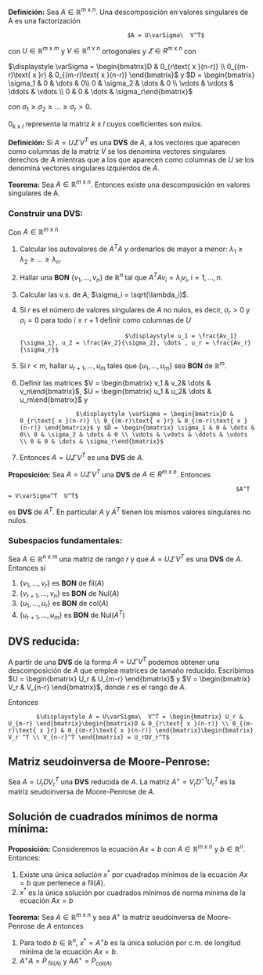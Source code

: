 **Definición:** Sea $A \in \mathbb{R}^{m\text{ x }n}$. Una descomposición en valores singulares de A es una factorización 

                                      $A = U\varSigma\  V^T$

con $U \in \mathbb{R}^{m\text{ x }m}$ y $V \in \mathbb{R}^{n \text{ x } n}$ ortogonales y $\varSigma \in R^{m \text{ x } n}$ con

$\displaystyle \varSigma = \begin{bmatrix}D & 0_{r\text{ x }(n-r)} \\ 0_{(m-r)\text{ x }r} & 0_{(m-r)\text{ x }(n-r)} \end{bmatrix}$ y $D = \begin{bmatrix} \sigma_1 & 0 & \dots & 0\\ 0 & \sigma_2 & \dots & 0 \\ \vdots & \vdots & \ddots & \vdots \\ 0 & 0 & \dots & \sigma_r\end{bmatrix}$

con $\sigma_1 \ge \sigma_2 \ge \dots \ge \sigma_r > 0$.

$0_{k\text{ x }l}$ representa la matriz $k \text{ x } l$ cuyos coeficientes son nulos.

**Definición:** Si $A = U\varSigma\  V^T$ es una **DVS** de $A$, a los vectores que aparecen como columnas de la matriz $V$ se los denomina vectores singulares derechos de $A$ mientras que a los que aparecen como columnas de $U$ se los denomina vectores singulares izquierdos de $A$.

**Teorema:** Sea $A \in \mathbb{R}^{m\text{ x }n}$. Entonces existe una descomposición en valores singulares de A.

### Construir una DVS:

Con $A \in \mathbb{R}^{m\text{ x }n}$

1. Calcular los autovalores de $A^TA$ y ordenarlos de mayor a menor: $\lambda_1 \ge \lambda_2\ge\dots\ge\lambda_n$.
2. Hallar una **BON** $\{v_1,\dots,v_n\}$ de $\mathbb{R}^n$ tal que $A^TAv_i = \lambda_iv_i$, $\text{i} = 1,\dots,n$.
3. Calcular las v.s. de $A$, $\sigma_i = \sqrt(\lambda_i)$.
4. Si $r$ es el número de valores singulares de $A$ no nulos, es decir, $\sigma_r > 0$ y $\sigma_i = 0$ para todo $i \ge r + 1$ definir como columnas de $U$

                                     $\displaystyle u_1 = \frac{Av_1}{\sigma_1}, u_2 = \frac{Av_2}{\sigma_2}, \dots , u_r = \frac{Av_r}{\sigma_r}$

1. Si $r < m$, hallar $u_{r+1},\dots,u_m$ tales que $\{u_1,\dots ,u_m \}$ sea **BON** de $\mathbb{R}^m$.
2. Definir las matrices $V = \begin{bmatrix} v_1 & v_2&  \dots & v_n\end{bmatrix}$, $U = \begin{bmatrix} u_1 & u_2&  \dots & u_m\end{bmatrix}$ y 

                       $\displaystyle \varSigma = \begin{bmatrix}D & 0_{r\text{ x }(n-r)} \\ 0_{(m-r)\text{ x }r} & 0_{(m-r)\text{ x }(n-r)} \end{bmatrix}$ y $D = \begin{bmatrix} \sigma_1 & 0 & \dots & 0\\ 0 & \sigma_2 & \dots & 0 \\ \vdots & \vdots & \ddots & \vdots \\ 0 & 0 & \dots & \sigma_r\end{bmatrix}$

1. Entonces $A = U\varSigma\  V^T$ es una **DVS** de $A$.

                          

**Proposición:** Sea $A = U\varSigma\  V^T$ una **DVS** de $A \in R^{m\text{ x }n}$. Entonces 

                                                                     $A^T = V\varSigma^T  U^T$

es **DVS** de $A^T$. En particular $A$ y $A^T$ tienen los mismos valores singulares no nulos.

### Subespacios fundamentales:

Sea $A \in \mathbb{R}^{n \text{ x }m}$ una matriz de rango $r$ y que $A = U\varSigma\  V^T$ es una **DVS** de $A$. Entonces si 

1. $\{v_1,\dots,v_r\}$ es **BON** de $\text{fil}(A)$
2. $\{v_{r+1},\dots,v_n\}$ es **BON** de $\text{Nul}(A)$
3. $\{u_1,\dots,u_r\}$ es **BON** de $\text{col}(A)$
4. $\{u_{r + 1}, \dots , u_m\}$ es **BON** de $\text{Nul}(A^T)$

## DVS reducida:

A partir de una **DVS** de la forma $A = U\varSigma\  V^T$ podemos obtener una descomposición de $A$ que emplea matrices de tamaño reducido. Escribimos $U = \begin{bmatrix} U_r & U_{m-r} \end{bmatrix}$ y $V = \begin{bmatrix} V_r & V_{n-r} \end{bmatrix}$, donde $r$ es el rango de $A$.

Entonces 

            $\displaystyle A = U\varSigma\  V^T = \begin{bmatrix} U_r & U_{m-r} \end{bmatrix}\begin{bmatrix}D & 0_{r\text{ x }(n-r)} \\ 0_{(m-r)\text{ x }r} & 0_{(m-r)\text{ x }(n-r)} \end{bmatrix}\begin{bmatrix} V_r ^T \\ V_{n-r}^T \end{bmatrix} = U_rDV_r^T$

## Matriz seudoinversa de Moore-Penrose:

Sea $A = U_rDV_r^T$ una **DVS** reducida de $A$. La matriz $A^+ = V_rD^{-1}U_r^T$ es la matriz seudoinversa de Moore-Penrose de $A$.

## Solución de cuadrados mínimos de norma mínima:

**Proposición:** Consideremos la ecuación $Ax=b$ con $A \in \mathbb{R}^{m \text{ x }n}$ y $b\in \mathbb{R}^n$. Entonces:

1. Existe una única solución $x^*$ por cuadrados mínimos de la ecuación $Ax = b$ que pertenece a $\text{fil}(A)$.
2. $x^*$ es la única solución por cuadrados mínimos de norma mínima de la ecuación $Ax = b$

**Teorema:** Sea $A \in \mathbb{R}^{m\text{ x }n}$ y sea $A^+$ la matriz seudoinversa de Moore-Penrose de $A$ entonces

1. Para todo $b \in \mathbb{R}^n$, $x^* = A^+b$ es la única solución por c.m. de longitud mínima de la ecuación $Ax = b$.
2. $A^+A = P_{\text{ fil}(A)}$ y $AA^+ = P_{\text{col}(A)}$